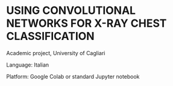 # USING CONVOLUTIONAL NETWORKS FOR X-RAY CHEST CLASSIFICATION
Academic project, University of Cagliari


Language: Italian


Platform: Google Colab or standard Jupyter notebook
